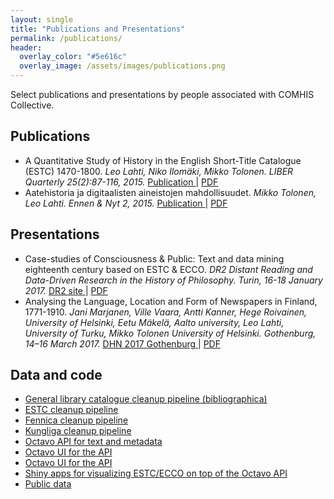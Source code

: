 ```yaml
---
layout: single
title: "Publications and Presentations"
permalink: /publications/
header:
  overlay_color: "#5e616c"
  overlay_image: /assets/images/publications.png
---
```


Select publications and presentations by people associated with COMHIS Collective.

## Publications

- A Quantitative Study of History in the English Short-Title Catalogue (ESTC) 1470-1800. *Leo Lahti, Niko Ilomäki, Mikko Tolonen. LIBER Quarterly 25(2):87-116, 2015.* [Publication <i class="fa fa-link"></i>](https://www.liberquarterly.eu/articles/10.18352/lq.10112/) \| [PDF <i class="fa fa-file-pdf-o"></i>](/assets/files/10112-21651-1-PB.pdf)
- Aatehistoria ja digitaalisten aineistojen mahdollisuudet. *Mikko Tolonen, Leo Lahti. Ennen & Nyt 2, 2015.* [Publication <i class="fa fa-link"></i>](http://www.ennenjanyt.net/2015/08/aatehistoria-ja-digitaalisten-aineistojen-mahdollisuudet/) \| [PDF <i class="fa fa-file-pdf-o"></i>](/assets/files/aatehistoria-ja-digitaalisten-aineistojen-mahdollisuudet.pdf)

## Presentations

- Case-studies of Consciousness & Public: Text and data mining eighteenth century based on ESTC & ECCO. *DR2 Distant Reading and Data-Driven Research in the History of Philosophy. Turin, 16-18 January 2017.* [DR2 site <i class="fa fa-link"></i>](http://www.filosofia.unito.it/dr2/) \| [PDF <i class="fa fa-file-pdf-o"></i>](/assets/files/presentation_dr2turin2017.pdf)
- Analysing the Language, Location and Form of Newspapers in Finland, 1771-1910. *Jani Marjanen, Ville Vaara, Antti Kanner, Hege Roivainen, University of Helsinki, Eetu Mäkelä, Aalto university, Leo Lahti, University of Turku, Mikko Tolonen University of Helsinki. Gothenburg, 14–16 March 2017.* [DHN 2017 Gothenburg <i class="fa fa-link"></i>](http://dhn2017.eu/) \| [PDF <i class="fa fa-file-pdf-o"></i>](/assets/files/presentation_analysing-language--location-and-form_Gothenburg2017.pdf)

## Data and code

- [General library catalogue cleanup pipeline (bibliographica) <i class="fa fa-link"></i>](https://github.com/rOpenGov/bibliographica)
- [ESTC cleanup pipeline <i class="fa fa-link"></i>](https://github.com/rOpenGov/estc)
- [Fennica cleanup pipeline <i class="fa fa-link"></i>](https://github.com/rOpenGov/fennica)
- [Kungliga cleanup pipeline <i class="fa fa-link"></i>](https://github.com/rOpenGov/kungliga)
- [Octavo API for text and metadata <i class="fa fa-link"></i>](https://github.com/jiemakel/octavo)
- [Octavo UI for the API <i class="fa fa-link"></i>](https://github.com/jiemakel/octavo-ui)
- [Octavo UI for the API <i class="fa fa-link"></i>](https://github.com/jiemakel/octavo-ui)
- [Shiny apps for visualizing ESTC/ECCO on top of the Octavo API <i class="fa fa-link"></i>](https://github.com/COMHIS/ecco-shinyapps)
- [Public data <i class="fa fa-link"></i>](https://github.com/COMHIS/data-public)

